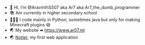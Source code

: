 - 👋 Hi, I’m @AravinthSS07 aka Ar7 aka Ar7_the_dumb_programmer
- 📚 Am currently in higher secondary school
- 👨🏼‍💻 I code mainly in Python, sometimes java but only for making Minecraft plugins 😅
- 🌏 My website ➡ https://www.ar07.ml
- 🌏 [Notler](https://notler.ml/), my first web application

<!---
AravinthSS07/AravinthSS07 is a ✨ special ✨ repository because its `README.md` (this file) appears on your GitHub profile.
You can click the Preview link to take a look at your changes.
--->
